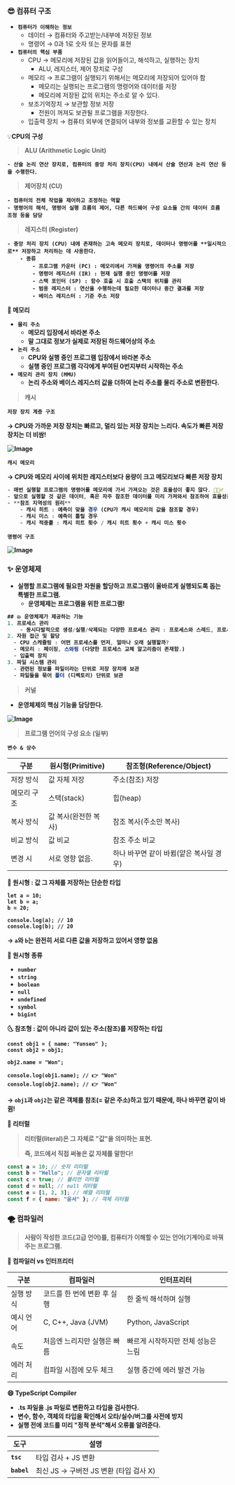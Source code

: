 ### 😎 컴퓨터 구조

- **`컴퓨터가 이해하는 정보`**
  - 데이터 → 컴퓨터와 주고받는/내부에 저장된 정보
  - 명령어 → 0과 1로 숫자 또는 문자를 표현
- **`컴퓨터의 핵심 부품`**
  - CPU → 메모리에 저장된 값을 읽어들이고, 해석하고, 실행하는 장치
    - ALU, 레지스터, 제어 장치로 구성
  - 메모리 → 프로그램이 실행되기 위해서는 메모리에 저장되어 있어야 함
    - 메모리는 실행되는 프로그램의 명령어와 데이터를 저장
    - 메모리에 저장된 값의 위치는 주소로 알 수 있다.
  - 보조기억장치 → 보관할 정보 저장
    - 전원이 꺼져도 보관될 프로그램을 저장한다.
  - 입출력 장치 → 컴퓨터 외부에 연결되어 내부와 정보를 교환할 수 있는 장치

<aside>
💡<strong>CPU의 구성<strong>

</aside>

> **ALU (Arithmetic Logic Unit)**

    - 산술 논리 연산 장치로, 컴퓨터의 중앙 처리 장치(CPU) 내에서 산술 연산과 논리 연산 등을 수행한다.

> **제어장치 (CU)**

    - 컴퓨터의 전체 작업을 제어하고 조정하는 역할
    - 명령어의 해석, 명령어 실행 흐름의 제어, 다른 하드웨어 구성 요소들 간의 데이터 흐름 조정 등을 담당

> **레지스터 (Register)**

    - 중앙 처리 장치 (CPU) 내에 존재하는 고속 메모리 장치로, 데이터나 명령어를 **일시적으로** 저장하고 처리하는 데 사용한다.
    	- 종류
        	- 프로그램 카운터 (PC) : 메모리에서 가져올 명령어의 주소를 저장
        	- 명령어 레지스터 (IR) : 현재 실행 중인 명령어를 저장
        	- 스택 포인터 (SP) : 함수 호출 시 호출 스택의 위치를 관리
        	- 범용 레지스터 : 연산을 수행하는데 필요한 데이터나 중간 결과를 저장
        	- 베이스 레지스터 : 기준 주소 저장

<aside>
👀 <strong>메모리<strong>

</aside>

- **`물리 주소`**
  - 메모리 입장에서 바라본 주소
  - 말 그대로 정보가 실제로 저장된 하드웨어상의 주소
- **`논리 주소`**
  - CPU와 실행 중인 프로그램 입장에서 바라본 주소
  - 실행 중인 프로그램 각각에게 부여된 0번지부터 시작하는 주소
- **`메모리 관리 장치 (MMU)`**
  - 논리 주소와 베이스 레지스터 값을 더하여 논리 주소를 물리 주소로 변환한다.

> **캐시**

**`저장 장치 계층 구조`**

→ CPU와 가까운 저장 장치는 빠르고, 멀리 있는 저장 장치는 느리다. 속도가 빠른 저장장치는 더 비쌈!

![Image](https://github.com/user-attachments/assets/437f020a-591d-4e29-ba8a-ec0d41d1dd79)

**`캐시 메모리`**

→ CPU와 메모리 사이에 위치한 레지스터보다 용량이 크고 메모리보다 빠른 저장 장치

```jsx
- 매번 실행할 프로그램의 명령어를 메모리에 가서 가져오는 것은 효율성이 좋지 않다. 🙅🏻‍♂️
- 앞으로 실행할 것 같은 데이터, 혹은 자주 참조한 데이터를 미리 가져와서 참조하여 효율성을 높이자!
- **참조 지역성의 원리**
	- 캐시 히트 : 예측이 맞을 경우 (CPU가 캐시 메모리의 값을 참조할 경우)
	- 캐시 미스 : 예측이 틀릴 경우
	- 캐시 적중률 : 캐시 히트 횟수 / 캐시 히트 횟수 + 캐시 미스 횟수
```

**`명령어 구조`**

![Image](https://github.com/user-attachments/assets/f9cd58c0-2165-4a29-b519-e1fe84dd41ba)

### ✨ 운영체제

- 실행할 프로그램에 필요한 자원을 할당하고 프로그램이 올바르게 실행되도록 돕는 특별한 프로그램.
  - **운영체제는 프로그램을 위한 프로그램!**

```jsx
## 💥 운영체제가 제공하는 기능
1. 프로세스 관리
	- 동시다발적으로 생성/실행/삭제되는 다양한 프로세스 관리 : 프로세스와 스레드, 프로세스 동기화, 교착상태 해결
2. 자원 접근 및 할당
  - CPU 스케쥴링 : 어떤 프로세스를 먼저, 얼마나 오래 실행할까?
  - 메모리 : 페이징, 스와핑 (다양한 프로세스 교체 알고리즘이 존재함.)
  - 입출력 장치
3. 파일 시스템 관리
  - 관련된 정보를 파일이라는 단위로 저장 장치에 보관
  - 파일들을 묶어 폴더 (디렉토리) 단위로 보관
```

> **커널**

- 운영체제의 핵심 기능을 담당한다.

![Image](https://github.com/user-attachments/assets/f76e5453-90fa-451c-aca6-d6bb414668ad)

> **프로그램 언어의 구성 요소 (일부)**

**`변수 & 상수`**

| 구분        | 원시형(Primitive)    | 참조형(Reference/Object)                |
| ----------- | -------------------- | --------------------------------------- |
| 저장 방식   | 값 자체 저장         | 주소(참조) 저장                         |
| 메모리 구조 | 스택(stack)          | 힙(heap)                                |
| 복사 방식   | 값 복사(완전한 복사) | 참조 복사(주소만 복사)                  |
| 비교 방식   | 값 비교              | 참조 주소 비교                          |
| 변경 시     | 서로 영향 없음.      | 하나 바꾸면 같이 바뀜(얕은 복사일 경우) |

🌛 원시형 : 값 그 자체를 저장하는 **단순한 타입**

```
let a = 10;
let b = a;
b = 20;

console.log(a); // 10
console.log(b); // 20
```

→ `a`와 `b`는 완전히 **서로 다른 값**을 저장하고 있어서 **영향 없음**

**🌸 원시형 종류**

- `number`
- `string`
- `boolean`
- `null`
- `undefined`
- `symbol`
- `bigint`

🌜 참조형 : 값이 아니라 **값이 있는 주소(참조)를 저장하는 타입**

```
const obj1 = { name: "Yunseo" };
const obj2 = obj1;

obj2.name = "Won";

console.log(obj1.name); // 👉 "Won"
console.log(obj2.name); // 👉 "Won"
```

→ `obj1`과 `obj2`는 같은 객체를 참조(= 같은 주소)하고 있기 때문에, 하나 바꾸면 같이 바뀜!

<aside>
🐾 <strong>리터럴</strong>

> 리터럴(literal)은 **그 자체로 "값"을 의미하는 표현.**
>
> 즉, 코드에서 **직접 써놓은 값 자체**를 말한다!

</aside>

```jsx
const a = 10; // 숫자 리터럴
const b = "Hello"; // 문자열 리터럴
const c = true; // 불리언 리터럴
const d = null; // null 리터럴
const e = [1, 2, 3]; // 배열 리터럴
const f = { name: "윤서" }; // 객체 리터럴
```

### 🌪️ 컴파일러

> **사람이 작성한 코드(고급 언어)를, 컴퓨터가 이해할 수 있는 언어(기계어)로 바꿔주는 프로그램.**

<aside>
🦢 <strong>컴파일러 vs 인터프리터<strong>

</aside>

| 구분      | 컴파일러                    | 인터프리터                         |
| --------- | --------------------------- | ---------------------------------- |
| 실행 방식 | 코드를 한 번에 변환 후 실행 | 한 줄씩 해석하며 실행              |
| 예시 언어 | C, C++, Java (JVM)          | Python, JavaScript                 |
| 속도      | 처음엔 느리지만 실행은 빠름 | 빠르게 시작하지만 전체 성능은 느림 |
| 에러 처리 | 컴파일 시점에 모두 체크     | 실행 중간에 에러 발견 가능         |

<aside>
😄 <strong>TypeScript Compiler<strong>

- .ts 파일을 .js 파일로 변환하고 타입을 검사한다.
- 변수, 함수, 객체의 타입을 확인해서 **오타/실수/버그를 사전에 방지**
- 실행 전에 코드를 미리 "정적 분석"해서 오류를 알려준다.
</aside>

| **도구**    | **설명**                               |
| ----------- | -------------------------------------- |
| **`tsc`**   | 타입 검사 + JS 변환                    |
| **`babel`** | 최신 JS → 구버전 JS 변환 (타입 검사 X) |
